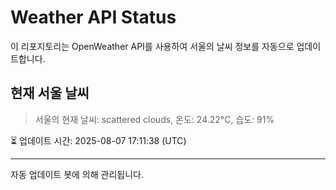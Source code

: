 
# Weather API Status

이 리포지토리는 OpenWeather API를 사용하여 서울의 날씨 정보를 자동으로 업데이트합니다.

## 현재 서울 날씨
> 서울의 현재 날씨: scattered clouds, 온도: 24.22°C, 습도: 91%

⏳ 업데이트 시간: 2025-08-07 17:11:38 (UTC)

---
자동 업데이트 봇에 의해 관리됩니다.

